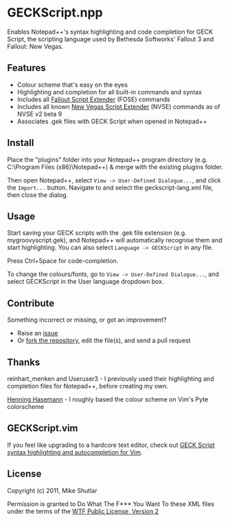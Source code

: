 # GECKScript.npp

Enables Notepad++'s syntax highlighting and code completion for GECK Script, the scripting language used by Bethesda Softworks' Fallout 3 and Fallout: New Vegas.


## Features

* Colour scheme that's easy on the eyes
* Highlighting and completion for all built-in commands and syntax
* Includes all [Fallout Script Extender](http://fose.silverlock.org/) (FOSE) commands
* Includes all known [New Vegas Script Extender](http://nvse.silverlock.org/) (NVSE) commands as of NVSE v2 beta 9
* Associates .gek files with GECK Script when opened in Notepad++


## Install

Place the "plugins" folder into your Notepad++ program directory (e.g. C:\Program Files (x86)\Notepad++) & merge with the existing plugins folder.

Then open Notepad++, select `View -> User-Defined Dialogue...`, and click the `Import...` button. Navigate to and select the geckscript-lang.xml file, then close the dialog.


## Usage

Start saving your GECK scripts with the .gek file extension (e.g. mygroovyscript.gek), and Notepad++ will automatically recognise them and start highlighting. You can also select `Language -> GECKScript` in any file.

Press Ctrl+Space for code-completion.

To change the colours/fonts, go to `View -> User-Defined Dialogue...`, and select GECKScript in the User language dropdown box.


## Contribute

Something incorrect or missing, or got an improvement?

* Raise an [issue](https://github.com/infectedsoundsystem/geckscript.npp/issues)
* Or [fork the repository](https://github.com/infectedsoundsystem/geckscript.npp/fork), edit the file(s), and send a pull request


## Thanks

reinhart\_menken and Useruser3 - I previously used their highlighting and completion files for Notepad++, before creating my own. 

[Henning Hasemann](http://www.leetless.de/vim.html) - I roughly based the colour scheme on Vim's Pyte colorscheme


## GECKScript.vim

If you feel like upgrading to a hardcore text editor, check out [GECK Script syntax highlighting and autocompletion for Vim](https://github.com/infectedsoundsystem/geckscript.vim).


## License

Copyright (c) 2011, Mike Shutlar

Permission is granted to Do What The F\*\*\* You Want To these XML files under the terms of the [WTF Public License, Version 2](http://sam.zoy.org/wtfpl/)
